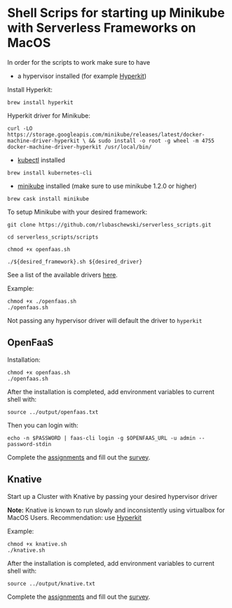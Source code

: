 # Shell Scrips for starting up Minikube with Serverless Frameworks on MacOS

In order for the scripts to work make sure to have 
- a hypervisor installed (for example [Hyperkit](https://github.com/kubernetes/minikube/blob/master/docs/drivers.md#hyperkit-driver))

Install Hyperkit:

```
brew install hyperkit
```

Hyperkit driver for Minikube:
```
curl -LO https://storage.googleapis.com/minikube/releases/latest/docker-machine-driver-hyperkit \ && sudo install -o root -g wheel -m 4755 docker-machine-driver-hyperkit /usr/local/bin/
```

- [kubectl](https://kubernetes.io/docs/tasks/tools/install-kubectl/#install-kubectl-on-macos) installed
```
brew install kubernetes-cli
```
- [minikube](https://kubernetes.io/docs/tasks/tools/install-minikube/#install-minikube) installed (make sure to use minikube 1.2.0 or higher)
```
brew cask install minikube
```

To setup Minikube with your desired framework:
```
git clone https://github.com/rlubaschewski/serverless_scripts.git

cd serverless_scripts/scripts

chmod +x openfaas.sh

./${desired_framework}.sh ${desired_driver}
```

See a list of the available drivers [here](https://kubernetes.io/docs/setup/learning-environment/minikube/#specifying-the-vm-driver).

Example:

```
chmod +x ./openfaas.sh
./openfaas.sh
```

Not passing any hypervisor driver will default the driver to ```hyperkit```


## OpenFaaS


Installation:
```shell
chmod +x openfaas.sh
./openfaas.sh
```

After the installation is completed, add environment variables to current shell with:
```
source ../output/openfaas.txt
```
Then you can login with:
```
echo -n $PASSWORD | faas-cli login -g $OPENFAAS_URL -u admin --password-stdin
```
Complete the [assignments](https://github.com/rlubaschewski/serverless_scripts/blob/master/docs/assignments/openfaas.md) and fill out the [survey](https://docs.google.com/forms/d/e/1FAIpQLSdYn0lkUgtiH7VqgNXOnachXUJaqtCJtYcibiPCeUL6yYMHDw/viewform?usp=sf_link).

## Knative

Start up a Cluster with Knative by passing your desired hypervisor driver

**Note:** Knative is known to run slowly and inconsistently using virtualbox for MacOS Users. Recommendation: use [Hyperkit](https://github.com/kubernetes/minikube/blob/master/docs/drivers.md#hyperkit-driver)

Example:
```shell
chmod +x knative.sh
./knative.sh
```
After the installation is completed, add environment variables to current shell with:

```
source ../output/knative.txt
```

Complete the [assignments](https://github.com/rlubaschewski/serverless_scripts/blob/master/docs/assignments/knative.md) and fill out the [survey](https://docs.google.com/forms/d/e/1FAIpQLSdP-Sd-CBBGkNBc_sZtsF9Tp39ytKKH7FWh86oMNS6VQydjXg/viewform).